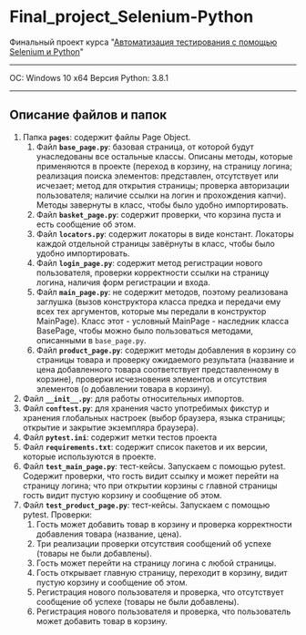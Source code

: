 # Final_project_Selenium-Python
Финальный проект курса "[Автоматизация тестирования с помощью Selenium и Python](https://stepik.org/course/575)"
____
ОС: Windows 10 x64
Версия Python: 3.8.1
____

## Описание файлов и папок

1. Папка **`pages`**: содержит файлы Page Object.
    1. Файл **`base_page.py`**: базовая страница, от которой будут унаследованы все остальные классы. Описаны методы, которые применяются в проекте (переход в корзину, на страницу логина; реализация поиска элементов: представлен, отсутствует или исчезает; метод для открытия страницы; проверка авторизации пользователя; наличие ссылки на логин и прохождения капчи). Методы завернуты в класс, чтобы было удобно импортировать. 
    2. Файл **`basket_page.py`**: содержит проверки, что корзина пуста и есть сообщение об этом.
    3. Файл **`locators.py`**: содержит локаторы в виде констант. Локаторы каждой отдельной страницы завёрнуты в класс, чтобы было удобно импортировать.
    4. Файл **`login_page.py`**: содержит метод регистрации нового пользователя, проверки корректности ссылки на страницу логина, наличия форм регистрации и входа.
    5. Файл **`main_page.py`**: не содержит методов, поэтому реализована заглушка (вызов конструктора класса предка и передачи ему всех тех аргументов, которые мы передали в конструктор MainPage). Класс этот - условный MainPage - наследник класса BasePage, чтобы можно было пользоваться методами, описанными в `base_page.py`.
    6. Файл **`product_page.py`**: содержит методы добавления в корзину со страницы товара и проверку ожидаемого результата (название и цена добавленного товара соответствует представленному в корзине), проверки исчезновения элементов и отсутствия элементов (о добавлении товара в корзину).
2. Файл **`__init__.py`**: для работы относительных импортов.
3. Файл **`conftest.py`**: для хранения часто употребимых фикстур и хранения глобальных настроек (выбор браузера, языка страницы; открытие и закрытие экземпляра браузера).
4. Файл **`pytest.ini`**: содержит метки тестов проекта
5. Файл **`requirements.txt`**: содержит список пакетов и их версии, которые используются в проекте.
6. Файл **`test_main_page.py`**: тест-кейсы. Запускаем с помощью pytest. Содержит проверки, что гость видит ссылку и может перейти на страницу логина; что при открытии корзины с главной страницы гость видит пустую корзину и сообщение об этом.
7. Файл **`test_product_page.py`**: тест-кейсы. Запускаем с помощью pytest. Проверки:
    1. Гость может добавить товар в корзину и проверка корректности добавления товара (название, цена).
    2. Три реализации проверки отсутствия сообщений об успехе (товары не были добавлены).
    3. Гость может перейти на страницу логина с любой страницы.
    4. Гость открывает главную страницу, переходит в корзину, видит пустую корзину и сообщение об этом.
    5. Регистрация нового пользователя и проверка, что отсутствует сообщение об успехе (товары не были добавлены).
    6. Регистрация нового пользователя и проверка, что пользователь может добавить товар в корзину.
